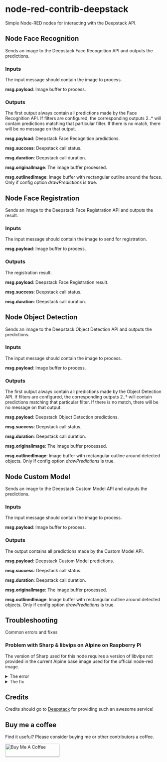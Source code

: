# node-red-contrib-deepstack
Simple Node-RED nodes for interacting with the Deepstack API.

## Node Face Recognition
Sends an image to the Deepstack Face Recognition API and outputs the predictions.

### Inputs
The input message should contain the image to process.

**msg.payload**: Image buffer to process.

### Outputs
The first output always contain all predictions made by the Face Recognition API. If filters are configured, the corresponding outputs 2..* will contain predictions matching that particular filter. If there is no match, there will be no message on that output.

**msg.payload**: Deepstack Face Recognition predictions.

**msg.success**: Deepstack call status.

**msg.duration**: Deepstack call duration.

**msg.originalImage**: The image buffer processed.

**msg.outlinedImage**: Image buffer with rectangular outline around the faces. Only if config option
*drawPredictions* is true.

## Node Face Registration
Sends an image to the Deepstack Face Registration API and outputs the result.

### Inputs
The input message should contain the image to send for registration.

**msg.payload**: Image buffer to process.

### Outputs
The registration result.

**msg.payload**: Deepstack Face Registration result.

**msg.success**: Deepstack call status.

**msg.duration**: Deepstack call duration.

## Node Object Detection
Sends an image to the Deepstack Object Detection API and outputs the predictions.

### Inputs
The input message should contain the image to process.

**msg.payload**: Image buffer to process.

### Outputs
The first output always contain all predictions made by the Object Detection API. If filters are configured, the corresponding outputs 2..* will contain predictions matching that particular filter. If there is no match, there will be no message on that output.

**msg.payload**: Deepstack Object Detection predictions.

**msg.success**: Deepstack call status.

**msg.duration**: Deepstack call duration.

**msg.originalImage**: The image buffer processed.

**msg.outlinedImage**: Image buffer with rectangular outline around detected objects. Only if config option
*drawPredictions* is true.

## Node Custom Model
Sends an image to the Deepstack Custom Model API and outputs the predictions.

### Inputs
The input message should contain the image to process.

**msg.payload**: Image buffer to process.

### Outputs
The output contains all predictions made by the Custom Model API.

**msg.payload**: Deepstack Custom Model predictions.

**msg.success**: Deepstack call status.

**msg.duration**: Deepstack call duration.

**msg.originalImage**: The image buffer processed.

**msg.outlinedImage**: Image buffer with rectangular outline around detected objects. Only if config option
*drawPredictions* is true.

## Troubleshooting
Common errors and fixes

### Problem with Sharp & libvips on Alpine on Raspberry Pi
The version of Sharp used for this node requires a version of libvips not provided in the current Alpine base image used for the official node-red image.

<details>
<summary>The error</summary>

```bash
$ npm install node-red-contrib-deepstack

> sharp@0.26.3 install /usr/src/node-red/node_modules/sharp
> (node install/libvips && node install/dll-copy && prebuild-install) || (node-gyp rebuild && node install/dll-copy)

info sharp Downloading https://github.com/lovell/sharp-libvips/releases/download/v8.10.0/libvips-8.10.0-linuxmusl-armv7.tar.br
ERR! sharp Prebuilt libvips 8.10.0 binaries are not yet available for linuxmusl-armv7
info sharp Attempting to build from source via node-gyp but this may fail due to the above error
info sharp Please see https://sharp.pixelplumbing.com/install for required dependencies
make: Entering directory '/usr/src/node-red/node_modules/sharp/build'
  CC(target) Release/obj.target/nothing/../node-addon-api/nothing.o
  AR(target) Release/obj.target/../node-addon-api/nothing.a
  COPY Release/nothing.a
  TOUCH Release/obj.target/libvips-cpp.stamp
  CXX(target) Release/obj.target/sharp/src/common.o
../src/common.cc:24:10: fatal error: vips/vips8: No such file or directory
   24 | #include <vips/vips8>
      |          ^~~~~~~~~~~~
compilation terminated.
make: *** [sharp.target.mk:138: Release/obj.target/sharp/src/common.o] Error 1
make: Leaving directory '/usr/src/node-red/node_modules/sharp/build'
gyp ERR! build error
gyp ERR! stack Error: `make` failed with exit code: 2
gyp ERR! stack     at ChildProcess.onExit (/usr/local/lib/node_modules/npm/node_modules/node-gyp/lib/build.js:194:23)
gyp ERR! stack     at ChildProcess.emit (events.js:314:20)
gyp ERR! stack     at Process.ChildProcess._handle.onexit (internal/child_process.js:276:12)
gyp ERR! System Linux 5.4.72-v7l+
gyp ERR! command "/usr/local/bin/node" "/usr/local/lib/node_modules/npm/node_modules/node-gyp/bin/node-gyp.js" "rebuild"
gyp ERR! cwd /usr/src/node-red/node_modules/sharp
gyp ERR! node -v v12.20.0
gyp ERR! node-gyp -v v5.1.0
gyp ERR! not ok
npm ERR! code ELIFECYCLE
npm ERR! errno 1
npm ERR! sharp@0.26.3 install: `(node install/libvips && node install/dll-copy && prebuild-install) || (node-gyp rebuild && node install/dll-copy)`
npm ERR! Exit status 1
npm ERR!
npm ERR! Failed at the sharp@0.26.3 install script.
npm ERR! This is probably not a problem with npm. There is likely additional logging output above.

npm ERR! A complete log of this run can be found in:
npm ERR!     /usr/src/node-red/.npm/_logs/2021-01-22T22_37_47_612Z-debug.log
```
</details>

<details>
<summary>The fix</summary>

Build a [custom libvips](https://sharp.pixelplumbing.com/install#custom-libvips) before installation of this node.

Running Docker, you can use this Dockerfile:
```Dockerfile
FROM nodered/node-red:latest-12

USER root

ARG LIBVIPS_VERSION_MAJOR_MINOR=8.10
ARG LIBVIPS_VERSION_PATCH=5
ARG MOZJPEG_VERSION="v3.3.1"

ENV CPATH /usr/local/include
ENV LIBRARY_PATH /usr/local/lib
ENV PKG_CONFIG_PATH=/usr/local/lib/pkgconfig:$PKG_CONFIG_PATH

RUN apk update && \
    apk upgrade && \
    apk add --update \
      zlib libxml2 libxslt glib ca-certificates \
      expat cairo orc libjpeg-turbo libwebp libexif lcms2 librsvg \
      poppler-glib fftw giflib libpng tiff && \
    apk add --no-cache --virtual \
      .build-dependencies autoconf automake build-base cmake \
      git libtool nasm zlib-dev libxml2-dev libxslt-dev wget \
      expat-dev cairo-dev orc-dev libjpeg-turbo-dev libwebp-dev \
      libexif-dev lcms2-dev librsvg-dev poppler-dev fftw-dev \
      giflib-dev libpng-dev tiff-dev glib-dev && \
    \
    echo 'Install mozjpeg' && \
    cd /tmp && \
    git clone git://github.com/mozilla/mozjpeg.git && \
    cd /tmp/mozjpeg && \
    git checkout ${MOZJPEG_VERSION} && \
    autoreconf -fiv && ./configure --prefix=/usr && make install && \
    \
    echo 'Install libvips' && \
    wget -O- https://github.com/libvips/libvips/releases/download/v${LIBVIPS_VERSION_MAJOR_MINOR}.${LIBVIPS_VERSION_PATCH}/vips-${LIBVIPS_VERSION_MAJOR_MINOR}.${LIBVIPS_VERSION_PATCH}.tar.gz | tar xzC /tmp && \
    cd /tmp/vips-${LIBVIPS_VERSION_MAJOR_MINOR}.${LIBVIPS_VERSION_PATCH} && \
    ./configure --prefix=/usr \
                --without-gsf \
                --enable-debug=no \
                --disable-dependency-tracking \
                --disable-static \
                --enable-silent-rules && \
    make -s install-strip && \
    cd /data/ && \
    echo 'Install Node-RED modules' && \
    npm install node-red-contrib-deepstack && \
    \
    echo 'Cleanup' && \
    rm -rf /tmp/vips-${LIBVIPS_VERSION_MAJOR_MINOR}.${LIBVIPS_VERSION_PATCH} && \
    rm -rf /tmp/mozjpeg && \
    apk del --purge .build-dependencies && \
    rm -rf /var/cache/apk/*
```
</details>

## Credits
Credits should go to [Deepstack](https://deepstack.cc/) for providing such an awesome service!

## Buy me a coffee
Find it useful? Please consider buying me or other contributors a coffee.

<a href="https://www.buymeacoffee.com/iceglow" target="_blank"><img src="https://www.buymeacoffee.com/assets/img/custom_images/orange_img.png" alt="Buy Me A Coffee" style="height: 41px !important;width: 174px !important;box-shadow: 0px 3px 2px 0px rgba(190, 190, 190, 0.5) !important;-webkit-box-shadow: 0px 3px 2px 0px rgba(190, 190, 190, 0.5) !important;" ></a>